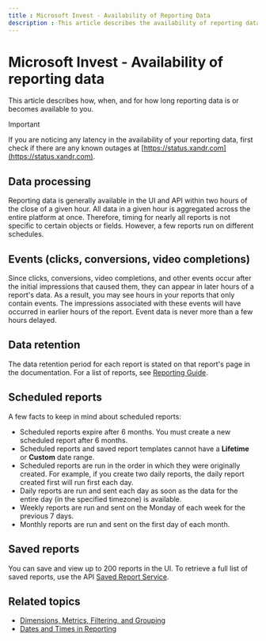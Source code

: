 ```yaml
---
title : Microsoft Invest - Availability of Reporting Data
description : This article describes the availability of reporting data in Xandr, noting that it is typically accessible in the UI and API within two hours following the conclusion of a specific hour. 
---
```


# Microsoft Invest - Availability of reporting data

This article describes how, when, and for how long reporting data is or becomes available to you.

> [!IMPORTANT]
> If you are noticing any latency in the availability of your reporting data, first check if there are any known outages at [https://status.xandr.com](https://status.xandr.com).

## Data processing

Reporting data is generally available in the UI and API within two hours of the close of a given hour. All data in a given hour is aggregated across the entire platform at once. Therefore, timing for nearly all reports is not specific to certain objects or fields. However, a few reports run on different schedules.

## Events (clicks, conversions, video completions)

Since clicks, conversions, video completions, and other events occur
after the initial impressions that caused them, they can appear in later
hours of a report's data. As a result, you may see hours in your reports
that only contain events. The impressions associated with these events
will have occurred in earlier hours of the report. Event data is never
more than a few hours delayed.

## Data retention

The data retention period for each report is stated on that report's page in the documentation. For a list of reports, see [Reporting Guide](reporting-guide.md).

## Scheduled reports

A few facts to keep in mind about scheduled reports:

- Scheduled reports expire after 6 months. You must create a new
  scheduled report after 6 months.
- Scheduled reports and saved report templates cannot have a
  **Lifetime** or **Custom** date range.
- Scheduled reports are run in the order in which they were originally
  created. For example, if you create two daily reports, the daily
  report created first will run first each day.
- Daily reports are run and sent each day as soon as the data for the
  entire day (in the specified timezone) is available.
- Weekly reports are run and sent on the Monday of each week for the
  previous 7 days.
- Monthly reports are run and sent on the first day of each month.

## Saved reports

You can save and view up to 200 reports in the UI. To retrieve a full list of saved reports, use the API [Saved Report Service](saved-report-service.md).

## Related topics

- [Dimensions, Metrics, Filtering, and Grouping](dimensions-metrics-filtering-and-grouping.md)
- [Dates and Times in Reporting](dates-and-times-in-reporting.md)

